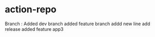 # action-repo
Branch :
  Added dev branch
  added feature branch
addd new line
add release
added feature
app3
